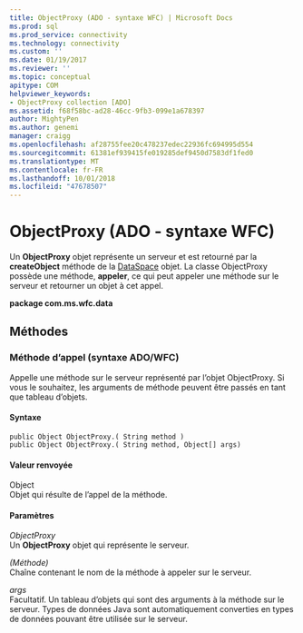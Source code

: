 ```yaml
---
title: ObjectProxy (ADO - syntaxe WFC) | Microsoft Docs
ms.prod: sql
ms.prod_service: connectivity
ms.technology: connectivity
ms.custom: ''
ms.date: 01/19/2017
ms.reviewer: ''
ms.topic: conceptual
apitype: COM
helpviewer_keywords:
- ObjectProxy collection [ADO]
ms.assetid: f68f58bc-ad28-46cc-9fb3-099e1a678397
author: MightyPen
ms.author: genemi
manager: craigg
ms.openlocfilehash: af28755fee20c478237edec22936fc694995d554
ms.sourcegitcommit: 61381ef939415fe019285def9450d7583df1fed0
ms.translationtype: MT
ms.contentlocale: fr-FR
ms.lasthandoff: 10/01/2018
ms.locfileid: "47678507"
---
```

# <a name="objectproxy-ado---wfc-syntax"></a>ObjectProxy (ADO - syntaxe WFC)
Un **ObjectProxy** objet représente un serveur et est retourné par la **createObject** méthode de la [DataSpace](../../../ado/reference/rds-api/dataspace-object-rds.md) objet. La classe ObjectProxy possède une méthode, **appeler**, ce qui peut appeler une méthode sur le serveur et retourner un objet à cet appel.  
  
 **package com.ms.wfc.data**  
  
## <a name="methods"></a>Méthodes  
  
### <a name="call-method-adowfc-syntax"></a>Méthode d’appel (syntaxe ADO/WFC)  
 Appelle une méthode sur le serveur représenté par l’objet ObjectProxy. Si vous le souhaitez, les arguments de méthode peuvent être passés en tant que tableau d’objets.  
  
#### <a name="syntax"></a>Syntaxe  
  
```  
public Object ObjectProxy.( String method )  
public Object ObjectProxy.( String method, Object[] args)  
```  
  
#### <a name="returns"></a>Valeur renvoyée  
 Object  
 Objet qui résulte de l’appel de la méthode.  
  
#### <a name="parameters"></a>Paramètres  
 *ObjectProxy*  
 Un **ObjectProxy** objet qui représente le serveur.  
  
 *(Méthode)*  
 Chaîne contenant le nom de la méthode à appeler sur le serveur.  
  
 *args*  
 Facultatif. Un tableau d’objets qui sont des arguments à la méthode sur le serveur. Types de données Java sont automatiquement converties en types de données pouvant être utilisée sur le serveur.
